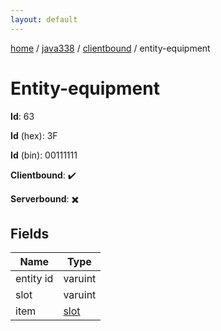 ```yaml
---
layout: default
---
```


[home](/)  /  [java338](/protocol/java338)  /  [clientbound](/protocol/java338/clientbound)  /  entity-equipment

# Entity-equipment

**Id**: 63

**Id** (hex): 3F

**Id** (bin): 00111111

**Clientbound**: ✔️

**Serverbound**: ✖️

## Fields

Name | Type
---|---
entity id | varuint
slot | varuint
item | [slot](/protocol/java338/types/slot)

